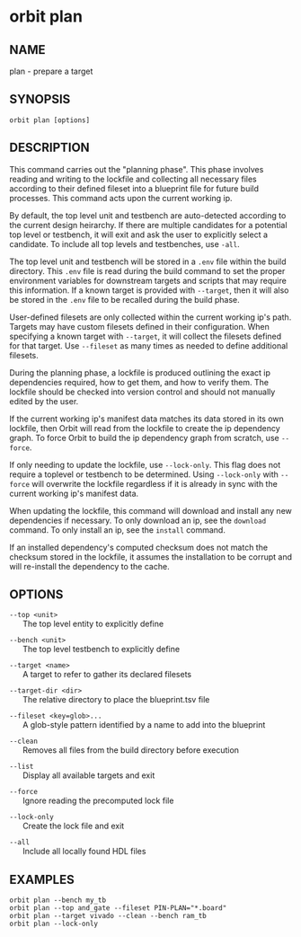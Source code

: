 # __orbit plan__

## __NAME__

plan - prepare a target

## __SYNOPSIS__

```
orbit plan [options]
```

## __DESCRIPTION__

This command carries out the "planning phase". This phase involves reading
and writing to the lockfile and collecting all necessary files according to 
their defined fileset into a blueprint file for future build processes. This 
command acts upon the current working ip.

By default, the top level unit and testbench are auto-detected according to
the current design heirarchy. If there are multiple candidates for a potential
top level or testbench, it will exit and ask the user to explicitly select
a candidate. To include all top levels and testbenches, use `-all`.

The top level unit and testbench will be stored in a `.env` file within the
build directory. This `.env` file is read during the build command to set
the proper environment variables for downstream targets and scripts that
may require this information. If a known target is provided with `--target`,
then it will also be stored in the `.env` file to be recalled during the
build phase.

User-defined filesets are only collected within the current working ip's 
path. Targets may have custom filesets defined in their configuration. When
specifying a known target with `--target`, it will collect the filesets 
defined for that target. Use `--fileset` as many times as needed to define
additional filesets.

During the planning phase, a lockfile is produced outlining the exact ip
dependencies required, how to get them, and how to verify them. The lockfile
should be checked into version control and should not manually edited by the 
user.

If the current working ip's manifest data matches its data stored in its
own lockfile, then Orbit will read from the lockfile to create the ip
dependency graph. To force Orbit to build the ip dependency graph from
scratch, use `--force`.
  
If only needing to update the lockfile, use `--lock-only`. This flag does 
not require a toplevel or testbench to be determined. Using `--lock-only` with
`--force` will overwrite the lockfile regardless if it is already in sync 
with the current working ip's manifest data.

When updating the lockfile, this command will download and install any new
dependencies if necessary. To only download an ip, see the `download` command.
To only install an ip, see the `install` command.

If an installed dependency's computed checksum does not match the checksum
stored in the lockfile, it assumes the installation to be corrupt and will 
re-install the dependency to the cache.

## __OPTIONS__

`--top <unit>`  
      The top level entity to explicitly define

`--bench <unit>`  
      The top level testbench to explicitly define

`--target <name>`  
      A target to refer to gather its declared filesets

`--target-dir <dir>`  
      The relative directory to place the blueprint.tsv file

`--fileset <key=glob>...`  
      A glob-style pattern identified by a name to add into the blueprint

`--clean`  
      Removes all files from the build directory before execution

`--list`  
      Display all available targets and exit

`--force`  
      Ignore reading the precomputed lock file

`--lock-only`  
      Create the lock file and exit

`--all`  
      Include all locally found HDL files

## __EXAMPLES__

```
orbit plan --bench my_tb
orbit plan --top and_gate --fileset PIN-PLAN="*.board"
orbit plan --target vivado --clean --bench ram_tb
orbit plan --lock-only
```

